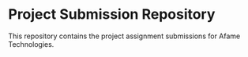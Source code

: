 # Project Submission Repository

This repository contains the project assignment submissions for Afame Technologies.
